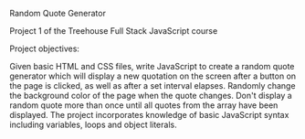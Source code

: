 Random Quote Generator

Project 1 of the Treehouse Full Stack JavaScript course

Project objectives:

Given basic HTML and CSS files, write JavaScript to create a random quote generator which will display a new quotation on the screen after a button on the page is clicked, as well as after a set interval elapses.
Randomly change the background color of the page when the quote changes.
Don't display a random quote more than once until all quotes from the array have been displayed.
The project incorporates knowledge of basic JavaScript syntax including variables, loops and object literals.
